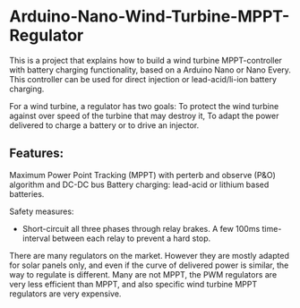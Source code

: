 # Arduino-Nano-Wind-Turbine-MPPT-Regulator
This is a project that explains how to build a wind turbine MPPT-controller with battery charging functionality, based on a Arduino Nano or Nano Every.
This controller can be used for direct injection or lead-acid/li-ion battery charging.

For a wind turbine, a regulator has two goals: 
To protect the wind turbine against over speed of the turbine that may destroy it,
To adapt the power delivered to charge a battery or to drive an injector. 

## Features:  
Maximum Power Point Tracking (MPPT) with perterb and observe (P&O) algorithm and DC-DC bus
Battery charging: lead-acid or lithium based batteries.

Safety measures:  
- Short-circuit all three phases through relay brakes. A few 100ms time-interval between each relay to prevent a hard stop.

There are many regulators on the market. However they are mostly adapted for solar panels only, and even if the curve of delivered power is similar, the way to regulate is different. Many are not MPPT, the PWM regulators are very less efficient than MPPT, and also specific wind turbine MPPT regulators are very expensive. 



